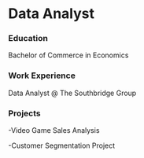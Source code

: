 # Data Analyst

### Education
Bachelor of Commerce in Economics

### Work Experience
Data Analyst @ The Southbridge Group

### Projects 
-Video Game Sales Analysis

-Customer Segmentation Project
